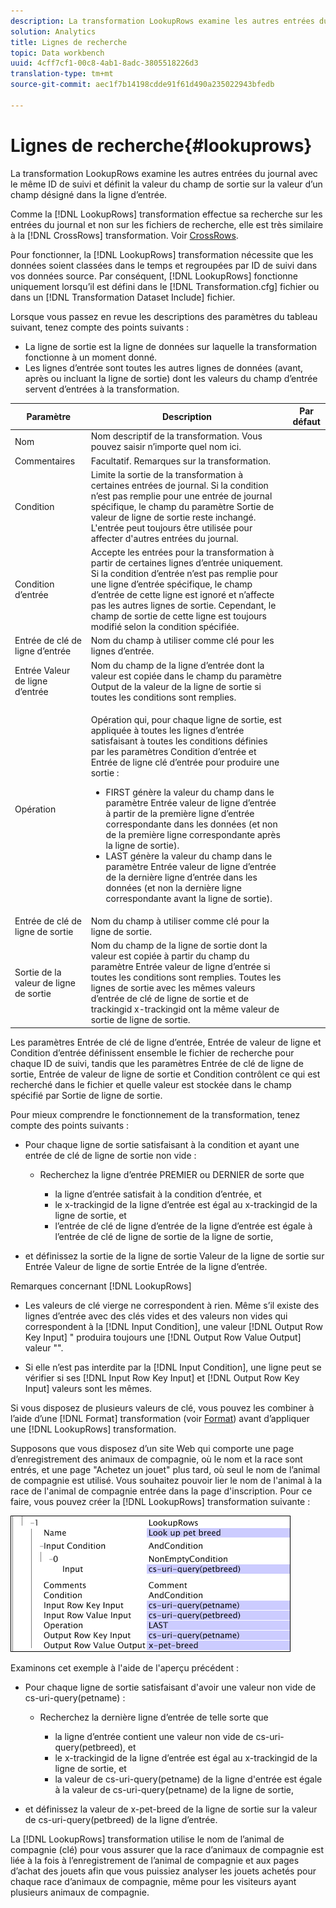 ```yaml
---
description: La transformation LookupRows examine les autres entrées du journal avec le même ID de suivi et définit la valeur du champ de sortie sur la valeur d’un champ désigné dans la ligne d’entrée.
solution: Analytics
title: Lignes de recherche
topic: Data workbench
uuid: 4cff7cf1-00c8-4ab1-8adc-3805518226d3
translation-type: tm+mt
source-git-commit: aec1f7b14198cdde91f61d490a235022943bfedb

---
```



# Lignes de recherche{#lookuprows}

La transformation LookupRows examine les autres entrées du journal avec le même ID de suivi et définit la valeur du champ de sortie sur la valeur d’un champ désigné dans la ligne d’entrée.

Comme la [!DNL LookupRows] transformation effectue sa recherche sur les entrées du journal et non sur les fichiers de recherche, elle est très similaire à la [!DNL CrossRows] transformation. Voir [CrossRows](../../../../../home/c-dataset-const-proc/c-data-trans/c-transf-types/c-standard-transf/c-crossrows.md#concept-fcace08804f54db397ed631cc13ff4f2).

Pour fonctionner, la [!DNL LookupRows] transformation nécessite que les données soient classées dans le temps et regroupées par ID de suivi dans vos données source. Par conséquent, [!DNL LookupRows] fonctionne uniquement lorsqu’il est défini dans le [!DNL Transformation.cfg] fichier ou dans un [!DNL Transformation Dataset Include] fichier.

Lorsque vous passez en revue les descriptions des paramètres du tableau suivant, tenez compte des points suivants :

* La ligne de sortie est la ligne de données sur laquelle la transformation fonctionne à un moment donné.
* Les lignes d’entrée sont toutes les autres lignes de données (avant, après ou incluant la ligne de sortie) dont les valeurs du champ d’entrée servent d’entrées à la transformation.

<table id="table_AB68A89ECD5C45F39B8433F994BBD7D8"> 
 <thead> 
  <tr> 
   <th colname="col1" class="entry"> Paramètre </th> 
   <th colname="col2" class="entry"> Description </th> 
   <th colname="col3" class="entry"> Par défaut </th> 
  </tr> 
 </thead>
 <tbody> 
  <tr> 
   <td colname="col1"> Nom </td> 
   <td colname="col2"> Nom descriptif de la transformation. Vous pouvez saisir n’importe quel nom ici. </td> 
   <td colname="col3"> </td> 
  </tr> 
  <tr> 
   <td colname="col1"> Commentaires </td> 
   <td colname="col2"> Facultatif. Remarques sur la transformation. </td> 
   <td colname="col3"> </td> 
  </tr> 
  <tr> 
   <td colname="col1"> Condition </td> 
   <td colname="col2"> Limite la sortie de la transformation à certaines entrées de journal. Si la condition n’est pas remplie pour une entrée de journal spécifique, le champ du paramètre Sortie de valeur de ligne de sortie reste inchangé. L'entrée peut toujours être utilisée pour affecter d'autres entrées du journal. </td> 
   <td colname="col3"> </td> 
  </tr> 
  <tr> 
   <td colname="col1"> Condition d’entrée </td> 
   <td colname="col2">Accepte les entrées pour la transformation à partir de certaines lignes d’entrée uniquement. Si la <span class="wintitle"> condition d’entrée</span> n’est pas remplie pour une ligne d’entrée spécifique, le champ d’entrée de cette ligne est ignoré et n’affecte pas les autres lignes de sortie. Cependant, le champ de sortie de cette ligne est toujours modifié selon la condition spécifiée. </td> 
   <td colname="col3"> </td> 
  </tr> 
  <tr> 
   <td colname="col1"> Entrée de clé de ligne d’entrée </td> 
   <td colname="col2"> Nom du champ à utiliser comme clé pour les lignes d’entrée. </td> 
   <td colname="col3"> </td> 
  </tr> 
  <tr> 
   <td colname="col1"> Entrée Valeur de ligne d’entrée </td> 
   <td colname="col2"> Nom du champ de la ligne d’entrée dont la valeur est copiée dans le champ du paramètre Output de la valeur de la ligne de sortie si toutes les conditions sont remplies. </td> 
   <td colname="col3"> </td> 
  </tr> 
  <tr> 
   <td colname="col1"> Opération </td> 
   <td colname="col2"> <p>Opération qui, pour chaque ligne de sortie, est appliquée à toutes les lignes d’entrée satisfaisant à toutes les conditions définies par les paramètres <span class="wintitle"> Condition d’entrée</span> et Entrée de ligne clé d’entrée pour produire une sortie : 
     <ul id="ul_16FB152CB558497794DDED72A2F05CDD"> 
      <li id="li_22DA9F814E4E42D0B21E90B63A2A7A0E"> FIRST génère la valeur du champ dans le paramètre Entrée valeur de ligne d’entrée à partir de la première ligne d’entrée correspondante dans les données (et non de la première ligne correspondante après la ligne de sortie). </li> 
      <li id="li_45E00C3DE0494A1CB5C09B942088F161"> LAST génère la valeur du champ dans le paramètre Entrée valeur de ligne d’entrée de la dernière ligne d’entrée dans les données (et non la dernière ligne correspondante avant la ligne de sortie). </li> 
     </ul> </p> </td> 
   <td colname="col3"> </td> 
  </tr> 
  <tr> 
   <td colname="col1"> Entrée de clé de ligne de sortie </td> 
   <td colname="col2"> Nom du champ à utiliser comme clé pour la ligne de sortie. </td> 
   <td colname="col3"> </td> 
  </tr> 
  <tr> 
   <td colname="col1"> Sortie de la valeur de ligne de sortie </td> 
   <td colname="col2">Nom du champ de la ligne de sortie dont la valeur est copiée à partir du champ du paramètre Entrée valeur de ligne d’entrée si toutes les conditions sont remplies. Toutes les lignes de sortie avec les mêmes <span class="wintitle"> valeurs d’entrée de clé de ligne de sortie et de trackingid x-trackingid ont la même </span>valeur de sortie <span class="wintitle"></span> de ligne de sortie. </td> 
   <td colname="col3"> </td> 
  </tr> 
 </tbody> 
</table>

Les paramètres Entrée de clé de ligne d’entrée, Entrée de valeur de ligne et Condition d’entrée définissent ensemble le fichier de recherche pour chaque ID de suivi, tandis que les paramètres Entrée de clé de ligne de sortie, Entrée de valeur de ligne de sortie et Condition contrôlent ce qui est recherché dans le fichier et quelle valeur est stockée dans le champ spécifié par Sortie de ligne de sortie.

Pour mieux comprendre le fonctionnement de la transformation, tenez compte des points suivants :

* Pour chaque ligne de sortie satisfaisant à la condition et ayant une entrée de clé de ligne de sortie non vide :

   * Recherchez la ligne d’entrée PREMIER ou DERNIER de sorte que

      * la ligne d’entrée satisfait à la condition d’entrée, et
      * le x-trackingid de la ligne d’entrée est égal au x-trackingid de la ligne de sortie, et
      * l’entrée de clé de ligne d’entrée de la ligne d’entrée est égale à l’entrée de clé de ligne de sortie de la ligne de sortie,

* et définissez la sortie de la ligne de sortie Valeur de la ligne de sortie sur Entrée Valeur de ligne de sortie Entrée de la ligne d’entrée.

Remarques concernant [!DNL LookupRows]

* Les valeurs de clé vierge ne correspondent à rien. Même s’il existe des lignes d’entrée avec des clés vides et des valeurs non vides qui correspondent à la [!DNL Input Condition], une valeur [!DNL Output Row Key Input] &quot; produira toujours une [!DNL Output Row Value Output] valeur &quot;&quot;.

* Si elle n’est pas interdite par la [!DNL Input Condition], une ligne peut se vérifier si ses [!DNL Input Row Key Input] et [!DNL Output Row Key Input] valeurs sont les mêmes.

Si vous disposez de plusieurs valeurs de clé, vous pouvez les combiner à l’aide d’une [!DNL Format] transformation (voir [Format](../../../../../home/c-dataset-const-proc/c-data-trans/c-transf-types/c-standard-transf/c-format.md#concept-3de04869181e4694ab072b092186684b)) avant d’appliquer une [!DNL LookupRows] transformation.

Supposons que vous disposez d’un site Web qui comporte une page d’enregistrement des animaux de compagnie, où le nom et la race sont entrés, et une page &quot;Achetez un jouet&quot; plus tard, où seul le nom de l’animal de compagnie est utilisé. Vous souhaitez pouvoir lier le nom de l&#39;animal à la race de l&#39;animal de compagnie entrée dans la page d&#39;inscription. Pour ce faire, vous pouvez créer la [!DNL LookupRows] transformation suivante :

![](assets/cfg_TransformationType_LookupRows.png)

Examinons cet exemple à l&#39;aide de l&#39;aperçu précédent :

* Pour chaque ligne de sortie satisfaisant d&#39;avoir une valeur non vide de cs-uri-query(petname) :

   * Recherchez la dernière ligne d’entrée de telle sorte que

      * la ligne d’entrée contient une valeur non vide de cs-uri-query(petbreed), et
      * le x-trackingid de la ligne d’entrée est égal au x-trackingid de la ligne de sortie, et
      * la valeur de cs-uri-query(petname) de la ligne d&#39;entrée est égale à la valeur de cs-uri-query(petname) de la ligne de sortie,

* et définissez la valeur de x-pet-breed de la ligne de sortie sur la valeur de cs-uri-query(petbreed) de la ligne d’entrée.

La [!DNL LookupRows] transformation utilise le nom de l’animal de compagnie (clé) pour vous assurer que la race d’animaux de compagnie est liée à la fois à l’enregistrement de l’animal de compagnie et aux pages d’achat des jouets afin que vous puissiez analyser les jouets achetés pour chaque race d’animaux de compagnie, même pour les visiteurs ayant plusieurs animaux de compagnie.
